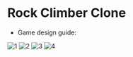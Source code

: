 # Rock Climber Clone

- Game design guide:

![1](https://user-images.githubusercontent.com/37695811/176506150-56c72636-6725-444a-af87-e65a55f2ed63.png)
![2](https://user-images.githubusercontent.com/37695811/176506163-a03539a5-b47c-41ca-a027-fb1ac2b63b0a.png)
![3](https://user-images.githubusercontent.com/37695811/176506175-78afe3d0-b9cb-4c25-8dae-24832f8ba15a.png)
![4](https://user-images.githubusercontent.com/37695811/176506188-97412c07-a891-439c-80ff-9708589ffbf9.png)
